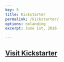 ```yaml
---
key: 5
title: Kickstarter
permalink: /kickstarter/
options: nolanding
excerpt: June 1st, 2016

---
```


## [Visit Kickstarter](https://www.kickstarter.com/projects/lilithriver/imageflow-respect-the-pixels-a-secure-alt-to-image)



